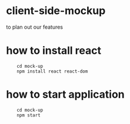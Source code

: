 # client-side-mockup
to plan out our features


# how to install react
```
    cd mock-up
    npm install react react-dom
```


# how to start application
```
    cd mock-up
    npm start
```